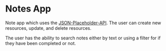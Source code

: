 # Notes App
Note app which uses the [JSON-Placeholder-API]('https://jsonplaceholder.typicode.com/'). The user can create new resources, update, and delete resources.

The user has the ability to search notes either by text or using a filter for if they have been completed or not.
